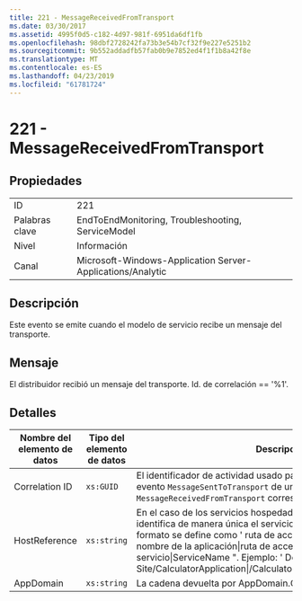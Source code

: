 ```yaml
---
title: 221 - MessageReceivedFromTransport
ms.date: 03/30/2017
ms.assetid: 4995f0d5-c182-4d97-981f-6951da6df1fb
ms.openlocfilehash: 98dbf2728242fa73b3e54b7cf32f9e227e5251b2
ms.sourcegitcommit: 9b552addadfb57fab0b9e7852ed4f1f1b8a42f8e
ms.translationtype: MT
ms.contentlocale: es-ES
ms.lasthandoff: 04/23/2019
ms.locfileid: "61781724"
---
```

# <a name="221---messagereceivedfromtransport"></a>221 - MessageReceivedFromTransport
## <a name="properties"></a>Propiedades  
  
|||  
|-|-|  
|ID|221|  
|Palabras clave|EndToEndMonitoring, Troubleshooting, ServiceModel|  
|Nivel|Información|  
|Canal|Microsoft-Windows-Application Server-Applications/Analytic|  
  
## <a name="description"></a>Descripción  
 Este evento se emite cuando el modelo de servicio recibe un mensaje del transporte.  
  
## <a name="message"></a>Mensaje  
 El distribuidor recibió un mensaje del transporte. Id. de correlación == '%1'.  
  
## <a name="details"></a>Detalles  
  
|Nombre del elemento de datos|Tipo del elemento de datos|Descripción|  
|--------------------|--------------------|-----------------|  
|Correlation ID|`xs:GUID`|El identificador de actividad usado para poner en correlación un evento `MessageSentToTransport` de un servicio o cliente con su `MessageReceivedFromTransport` correspondiente en el otro extremo.|  
|HostReference|`xs:string`|En el caso de los servicios hospedados en web, este campo identifica de manera única el servicio en la jerarquía web. Su formato se define como ' ruta de acceso Virtual de sitio Web de nombre de la aplicación&#124;ruta de acceso Virtual del servicio&#124;ServiceName ". Ejemplo: ' Default Web Site/CalculatorApplication&#124;/CalculatorService.svc&#124;CalculatorService'.|  
|AppDomain|`xs:string`|La cadena devuelta por AppDomain.CurrentDomain.FriendlyName.|
